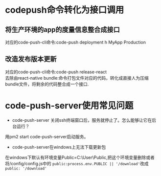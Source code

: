 
# codepush命令转化为接口调用

## 将生产环境的app的度量信息整合成接口
对应的code-push-cli命令:code-push deployment h MyApp Production

## 改造发布版本更新
对应的code-push-cli命令:code-push release-react <AppName> <PlatName><br>
去除由react-native bundle:命令打包文件对应的代码，转化成直接人为压缩bundle文件，将剩余的代码整合成一个接口.

# code-push-server使用常见问题
- code-push-server 关闭ssh终端窗口后，服务就停止了。怎么能够让它在后台运行？

用pm2 start code-push-server启动服务。
- code-push-server在windows上无法下载更新包

在windows下默认有环境变量Public=C:\User\Public,把这个环境变量删除或者将/config/config.js中的 `public:process.env.PUBLIC || '/download'`改成`public: '/download'`


